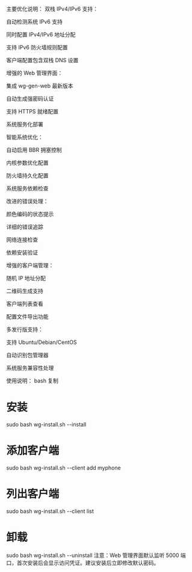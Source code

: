 主要优化说明：
双栈 IPv4/IPv6 支持：

自动检测系统 IPv6 支持

同时配置 IPv4/IPv6 地址分配

支持 IPv6 防火墙规则配置

客户端配置包含双栈 DNS 设置

增强的 Web 管理界面：

集成 wg-gen-web 最新版本

自动生成强密码认证

支持 HTTPS 就绪配置

系统服务化部署

智能系统优化：

自动启用 BBR 拥塞控制

内核参数优化配置

防火墙持久化配置

系统服务依赖检查

改进的错误处理：

颜色编码的状态提示

详细的错误追踪

网络连接检查

依赖安装验证

增强的客户端管理：

随机 IP 地址分配

二维码生成支持

客户端列表查看

配置文件导出功能

多发行版支持：

支持 Ubuntu/Debian/CentOS

自动识别包管理器

系统服务兼容性处理

使用说明：
bash
复制
# 安装
sudo bash wg-install.sh --install

# 添加客户端
sudo bash wg-install.sh --client add myphone

# 列出客户端
sudo bash wg-install.sh --client list

# 卸载
sudo bash wg-install.sh --uninstall
注意：Web 管理界面默认监听 5000 端口，首次安装后会显示访问凭证。建议安装后立即修改默认密码。
